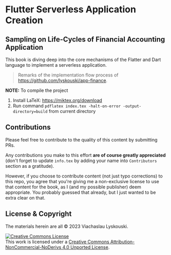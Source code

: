 # Flutter Serverless Application Creation
## Sampling on Life-Cycles of Financial Accounting Application

This book is diving deep into the core mechanisms of the Flatter and Dart language to implement a serverless application.

> Remarks of the implementation flow process of https://github.com/lyskouski/app-finance.

**NOTE:** To compile the project
1. Install LaTeX: https://miktex.org/download
2. Run command `pdflatex index.tex -halt-on-error -output-directory=build` from current directory

## Contributions

Please feel free to contribute to the quality of this content by submitting PRs.

Any contributions you make to this effort **are of course greatly appreciated** (don't forget to update `info.tex`
by adding your name into `Contributors` section as a gratitude).

However, if you choose to contribute content (not just typo corrections) to this repo, you agree that you're giving
me a non-exclusive license to use that content for the book, as I (and my possible publisher) deem appropriate. 
You probably guessed that already, but I just wanted to be extra clear on that.

## License & Copyright

The materials herein are all &copy; 2023 Viachaslau Lyskouski.

<a rel="license" href="http://creativecommons.org/licenses/by-nc-nd/4.0/"><img alt="Creative Commons License" style="border-width:0" src="https://i.creativecommons.org/l/by-nc-nd/4.0/88x31.png" /></a><br />This work is licensed under a <a rel="license" href="http://creativecommons.org/licenses/by-nc-nd/4.0/">Creative Commons Attribution-NonCommercial-NoDerivs 4.0 Unported License</a>.